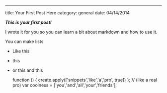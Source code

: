 ---
title: Your First Post Here
category: general
date: 04/14/2014

___This is your first post!___

I wrote it for you so you can learn a bit about markdown and how to use it. 

You can make lists
  - Like this
  - this
  - or this and this
    

    function () {
      create.apply(['snippets','like','a','pro', true])
    };
    // (like a real pro)
    var coolness = ['you','and','all','your','friends'];

